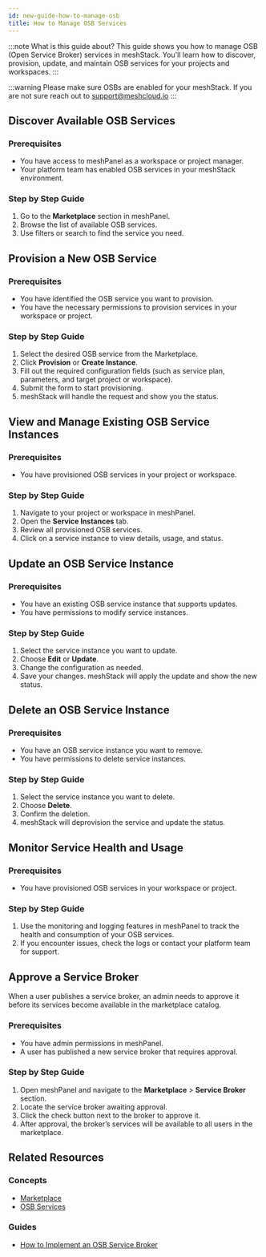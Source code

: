```yaml
---
id: new-guide-how-to-manage-osb
title: How to Manage OSB Services
---
```


:::note What is this guide about?
This guide shows you how to manage OSB (Open Service Broker) services in meshStack. You'll learn how to discover, provision, update, and maintain OSB services for your projects and workspaces.
:::

:::warning
Please make sure OSBs are enabled for your meshStack. If you are not sure reach out to support@meshcloud.io
:::

## Discover Available OSB Services

### Prerequisites

- You have access to meshPanel as a workspace or project manager.
- Your platform team has enabled OSB services in your meshStack environment.

### Step by Step Guide

1. Go to the **Marketplace** section in meshPanel.
2. Browse the list of available OSB services.
3. Use filters or search to find the service you need.

## Provision a New OSB Service

### Prerequisites

- You have identified the OSB service you want to provision.
- You have the necessary permissions to provision services in your workspace or project.

### Step by Step Guide

1. Select the desired OSB service from the Marketplace.
2. Click **Provision** or **Create Instance**.
3. Fill out the required configuration fields (such as service plan, parameters, and target project or workspace).
4. Submit the form to start provisioning.
5. meshStack will handle the request and show you the status.

## View and Manage Existing OSB Service Instances

### Prerequisites

- You have provisioned OSB services in your project or workspace.

### Step by Step Guide

1. Navigate to your project or workspace in meshPanel.
2. Open the **Service Instances** tab.
3. Review all provisioned OSB services.
4. Click on a service instance to view details, usage, and status.

## Update an OSB Service Instance

### Prerequisites

- You have an existing OSB service instance that supports updates.
- You have permissions to modify service instances.

### Step by Step Guide

1. Select the service instance you want to update.
2. Choose **Edit** or **Update**.
3. Change the configuration as needed.
4. Save your changes. meshStack will apply the update and show the new status.

## Delete an OSB Service Instance

### Prerequisites

- You have an OSB service instance you want to remove.
- You have permissions to delete service instances.

### Step by Step Guide

1. Select the service instance you want to delete.
2. Choose **Delete**.
3. Confirm the deletion.
4. meshStack will deprovision the service and update the status.

## Monitor Service Health and Usage

### Prerequisites

- You have provisioned OSB services in your workspace or project.

### Step by Step Guide

1. Use the monitoring and logging features in meshPanel to track the health and consumption of your OSB services.
2. If you encounter issues, check the logs or contact your platform team for support.

## Approve a Service Broker

When a user publishes a service broker, an admin needs to approve it before its services become available in the marketplace catalog.

### Prerequisites

- You have admin permissions in meshPanel.
- A user has published a new service broker that requires approval.

### Step by Step Guide

1. Open meshPanel and navigate to the **Marketplace** > **Service Broker** section.
2. Locate the service broker awaiting approval.
3. Click the check button next to the broker to approve it.
4. After approval, the broker’s services will be available to all users in the marketplace.

## Related Resources

### Concepts

- [Marketplace](new-concept-marketplace.md)
- [OSB Services](new-concept-osb-services.md)

### Guides

- [How to Implement an OSB Service Broker](new-guide-how-to-implement-osb.md)
